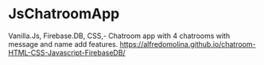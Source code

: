 # JsChatroomApp
Vanilla.Js, Firebase.DB, CSS,-  Chatroom app with 4 chatrooms with message and name add features.
https://alfredomolina.github.io/chatroom-HTML-CSS-Javascript-FirebaseDB/
